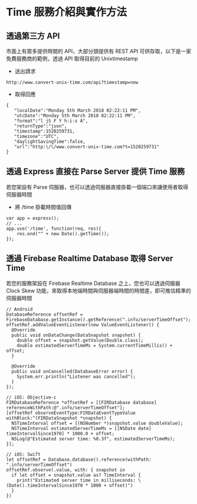 # Time 服務介紹與實作方法

## 透過第三方 API

市面上有眾多提供時間的 API，大部分頭提供有 REST API 可供存取，以下是一家免費服務商的範例，透過 API 取得目前的 Unixtimestamp

* 送出請求

```text
http://www.convert-unix-time.com/api?timestamp=now
```

* 取得回應

```text
{  
   "localDate":"Monday 5th March 2018 02:22:11 PM",
   "utcDate":"Monday 5th March 2018 02:22:11 PM",
   "format":"l jS F Y h:i:s A",
   "returnType":"json",
   "timestamp":1520259731,
   "timezone":"UTC",
   "daylightSavingTime":false,
   "url":"http:\/\/www.convert-unix-time.com?t=1520259731"
}
```

## 透過 Express 直接在 Parse Server 提供 Time 服務

若您架設有 Parse 伺服器，也可以透過伺服器直接掛載一個端口來讓使用者取得伺服器時間

* 將 /time 掛載時間值回傳

```text
var app = express();
// ...
app.use('/time', function(req, res){
    res.end("" + new Date().getTime());
});
```

## 透過 Firebase Realtime Database 取得 Server Time

若您的服務架設在 Firebase Realtime Database 之上，您也可以透過伺服器 Clock Skew 功能，來取得本地端時間與伺服器端時間的時間差，即可推估精準的伺服器時間

```text
// Android
DatabaseReference offsetRef = FirebaseDatabase.getInstance().getReference(".info/serverTimeOffset");
offsetRef.addValueEventListener(new ValueEventListener() {
  @Override
  public void onDataChange(DataSnapshot snapshot) {
    double offset = snapshot.getValue(Double.class);
    double estimatedServerTimeMs = System.currentTimeMillis() + offset;
  }

  @Override
  public void onCancelled(DatabaseError error) {
    System.err.println("Listener was cancelled");
  }
});
```

```text
// iOS: Objective-c
FIRDatabaseReference *offsetRef = [[FIRDatabase database] referenceWithPath:@".info/serverTimeOffset"];
[offsetRef observeEventType:FIRDataEventTypeValue withBlock:^(FIRDataSnapshot *snapshot) {
  NSTimeInterval offset = [(NSNumber *)snapshot.value doubleValue];
  NSTimeInterval estimatedServerTimeMs = [[NSDate date] timeIntervalSince1970] * 1000.0 + offset;
  NSLog(@"Estimated server time: %0.3f", estimatedServerTimeMs);
}];
```

```text
// iOS: Swift
let offsetRef = Database.database().reference(withPath: ".info/serverTimeOffset")
offsetRef.observe(.value, with: { snapshot in
  if let offset = snapshot.value as? TimeInterval {
    print("Estimated server time in milliseconds: \(Date().timeIntervalSince1970 * 1000 + offset)")
  }
})
```

